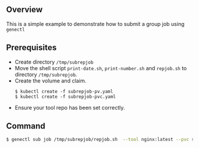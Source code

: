 ## Overview

This is a simple example to demonstrate how to submit a group job using `genectl`

## Prerequisites

 * Create directory `/tmp/subrepjob`
 * Move the shell script `print-date.sh`, `print-number.sh` and `repjob.sh` to directory `/tmp/subrepjob`.
 * Create the volume and claim.
   ```
   $ kubectl create -f subrepjob-pv.yaml
   $ kubectl create -f subrepjob-pvc.yaml
   ```
 * Ensure your tool repo has been set correctly.

## Command

```bash
$ genectl sub job /tmp/subrepjob/repjob.sh  --tool nginx:latest --pvc subrepjob-pvc
```